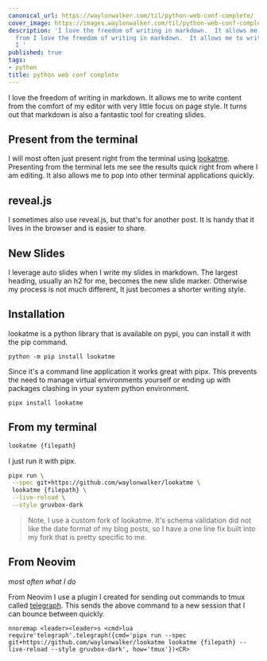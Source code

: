 ```yaml
---
canonical_url: https://waylonwalker.com/til/python-web-conf-complete/
cover_image: https://images.waylonwalker.com/til/python-web-conf-complete.png
description: 'I love the freedom of writing in markdown.  It allows me to write content
  from I love the freedom of writing in markdown.  It allows me to write content from
  I '
published: true
tags:
- python
title: python web conf complete
---
```


I love the freedom of writing in markdown.  It allows me to write content from the comfort of my editor with very little focus on page style.  It turns out that markdown is also a fantastic tool for creating slides.

## Present from the terminal

I will most often just present right from the terminal using [lookatme](https://lookatme.readthedocs.io/en/latest/index.html).  Presenting from the terminal lets me see the results quick right from where I am editing. It also allows me to pop into other terminal applications quickly.

## reveal.js

I sometimes also use reveal.js, but that's for another post.  It is handy that it lives in the browser and is easier to share.

## New Slides

I leverage auto slides when I write my slides in markdown.  The largest heading, usually an h2 for me, becomes the new slide marker.  Otherwise my process is not much different, It just becomes a shorter writing style.

## Installation

lookatme is a python library that is available on pypi, you can install it with the pip command.

```
python -m pip install lookatme
```

Since it's a command line application it works great with pipx.  This prevents the need to manage virtual environments yourself or ending up with packages clashing in your system python environment.

```
pipx install lookatme
```

## From my terminal

``` bash
lookatme {filepath}
```

I just run it with pipx.

``` bash
pipx run \
 --spec git+https://github.com/waylonwalker/lookatme \
 lookatme {filepath} \
 --live-reload \
 --style gruvbox-dark
```

> Note, I use a custom fork of lookatme.  It's schema validation did not like
> the date format of my blog posts, so I have a one line fix built into my
> fork that is pretty specific to me.

## From Neovim
_most often what I do_

From Neovim I use a plugin I created for sending out commands to tmux called [telegraph](https://github.com/WaylonWalker/Telegraph.nvim).  This sends the above command to a new session that I can bounce between quickly.

``` vim
nnoremap <leader><leader>s <cmd>lua require'telegraph'.telegraph({cmd='pipx run --spec git+https://github.com/waylonwalker/lookatme lookatme {filepath} --live-reload --style gruvbox-dark', how='tmux'})<CR>
```